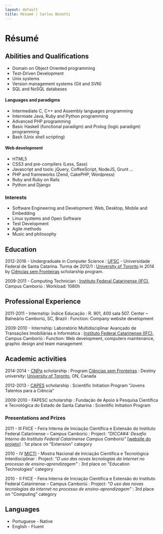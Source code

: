 ```yaml
---
layout: default
title: Résumé | Carlos Bonetti
---
```


# Résumé

## Abilities and Qualifications

* Domain on Object Oriented programming
* Test-Driven Development
* Unix systems
* Version management systems (Git and SVN)
* SQL and NoSQL databases

#### Languages and paradigms

* Intermediate C, C++ and Assembly languages programming
* Intermiate Java, Ruby and Python programming
* Advanced PHP programming
* Basic Haskell (functional paradigm) and Prolog (logic paradigm) programming
* Bash (Unix shell scripting)

#### Web development

* HTML5
* CSS3 and pre-compilers (Less, Sass)
* Javascript and tools: jQuery, CoffeeScript, NodeJS, Grunt ...
* PHP and frameworks (Zend, CakePHP, Wordpress)
* Ruby and Ruby on Rails
* Python and Django

### Interests

* Software Engineering and Development: Web, Desktop, Mobile and Embedding
* Linux systems and Open Software
* Test Development
* Agile methods
* Music and philosophy

## Education

2012-2016 - Undergraduate in Computer Science
: [UFSC](http://ufsc.br) - Universidade Federal de Santa Catarina. Turma de 2012/1
: [University of Toronto](http://www.utoronto.ca/) in 2014 by [Ciências sem Fronteiras](http://www.cienciasemfronteiras.gov.br/) scholarship program.

2009-2011 - Computing Technician
: [Instituto Federal Catarinense (IFC)](http://www.ifc.edu.br/site/), Campus Camboriú
: Workload: 1080h

## Professional Experience

2011-2011 - Internship: Índice Educação
: R. 901, 400 sala 507. Center – Balneário Camboriú, SC, Brazil
: Function: Company website development

2009-2010 - Internship: Laboratório Multidisciplinar Avançado de Transações Imobiliárias e Informática
: [Instituto Federal Catarinense (IFC)](http://www.ifc.edu.br/site/), Campus Camboriú
: Function: Web development, computers maintenance, graphic design and team management

## Academic activities

2014-2014 - [CNPq](http://www.cnpq.br/) scholarship
: Program [Ciências sem Fronteiras](http://www.cienciasemfronteiras.gov.br/)
: Destiny university: [University of Toronto](http://www.utoronto.ca/), ON, Canada

2012-2013 - [CAPES](http://www.capes.gov.br/) scholarship
: Scientific Initiation Program "Jovens Talentos para a Ciência"

2009-2010 - FAPESC scholarship
: Fundação de Apoio à Pesquisa Científica e Tecnológica do Estado de Santa Catarina
: Scientific Initiation Program

### Presentations and Prizes

2011 - III FIICE - Feira Interna de Iniciação Científica e Extensão do Instituto Federal Catarinense – Campus Camboriú
: Project: _"DICCA#4: Desafio Interno do Instituto Federal Catarinense Campus Camboriú"_ \[[website do projeto](http://www.ifc-camboriu.edu.br/dicca/)\]
: 1st place on "Extension" category

2010 - IV [MICTI](http://www.biblioteca.ifc-camboriu.edu.br/micti/) - Mostra Nacional de Iniciação Científica e Tecnológica Interdisciplinar
: Project: _"O uso das novas tecnologias da internet no processo de ensino-aprendizagem"_
: 3rd place on "Education Technologies" category

2010 - II FIICE - Feira Interna de Iniciação Científica e Extensão do Instituto Federal Catarinense – Campus Camboriú
: Project: _"O uso das novas tecnologias da internet no processo de ensino-aprendizagem"_
: 3rd place on "Computing" category

## Languages

* Portuguese - Native
* English - Fluent
